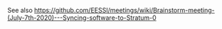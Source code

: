 See also https://github.com/EESSI/meetings/wiki/Brainstorm-meeting-(July-7th-2020)---Syncing-software-to-Stratum-0
